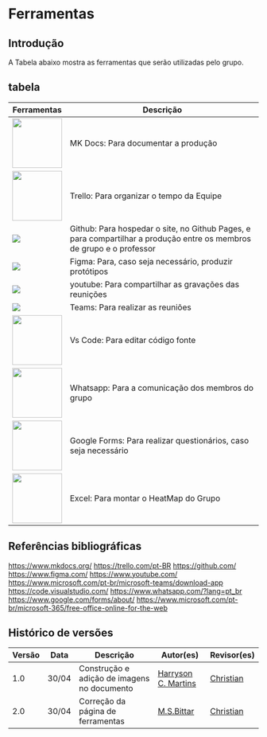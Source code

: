 # Ferramentas

## Introdução

A Tabela abaixo mostra as ferramentas que serão utilizadas pelo grupo.

## tabela

|Ferramentas|Descrição|
-------|------|
|<img src="https://user-images.githubusercontent.com/16578570/61556938-3c337400-aa63-11e9-9ec1-a3ba5643a1a6.png" style="width:100px; height:100px"/>|MK Docs: Para documentar a produção|
|<img src="https://logosmarcas.net/wp-content/uploads/2021/03/Trello-Logo-650x366.png" style="width:100px; height:100px"/>|Trello: Para organizar o tempo da Equipe|
|<img src="https://cdn4.iconfinder.com/data/icons/ionicons/512/icon-social-github-128.png"/>|Github: Para hospedar o site, no Github Pages, e para compartilhar a produção entre os membros de grupo e o professor|
|<img src="https://cdn4.iconfinder.com/data/icons/logos-brands-in-colors/3000/figma-logo-128.png"/>|  Figma: Para, caso seja necessário, produzir protótipos|
|<img src="https://cdn1.iconfinder.com/data/icons/logotypes/32/youtube-128.png"/>|youtube: Para compartilhar as gravações das reunições |
|<img src="https://cdn0.iconfinder.com/data/icons/logos-microsoft-office-365/128/Microsoft_Office-10-128.png"/>|Teams: Para realizar as reuniões|
|<img src="https://cdn4.iconfinder.com/data/icons/logos-brands-8/32/vs_code-visual_studio_code-logo-microsoft-code-128.png" style="width:100px; height:100px"/>|Vs Code: Para editar código fonte|
|<img src="https://cdn2.iconfinder.com/data/icons/social-media-applications/64/social_media_applications_23-whatsapp-128.png" style="width:100px; height:100px"/>|Whatsapp: Para a comunicação dos membros do grupo|
|<img src="https://cdn3.iconfinder.com/data/icons/logos-brands-3/24/logo_brand_brands_logos_google-128.png" style="width:100px; height:100px"/>|Google Forms: Para realizar questionários, caso seja necessário|
|<img src="https://cdn4.iconfinder.com/data/icons/social-media-logos-6/512/79-excel-256.png" style="width:100px; height:100px"/>|Excel: Para montar o HeatMap do Grupo|

## Referências bibliográficas

https://www.mkdocs.org/
https://trello.com/pt-BR
https://github.com/
https://www.figma.com/
https://www.youtube.com/
https://www.microsoft.com/pt-br/microsoft-teams/download-app
https://code.visualstudio.com/
https://www.whatsapp.com/?lang=pt_br
https://www.google.com/forms/about/
https://www.microsoft.com/pt-br/microsoft-365/free-office-online-for-the-web

##  Histórico de versões

| Versão | Data   | Descrição | Autor(es) | Revisor(es)     |
| ------ | ---------- | ---------------- | ------------------ | ----------- |
| 1.0    | 30/04 |Construção e adição de imagens no documento |[Harryson C. Martins](https://github.com/harry-cmartin)| [Christian](https://github.com/crstyhs) |
| 2.0    | 30/04 |Correção da página de ferramentas |[M.S.Bittar](https://github.com/Bittarx)| [Christian](https://github.com/Bittarx) |


